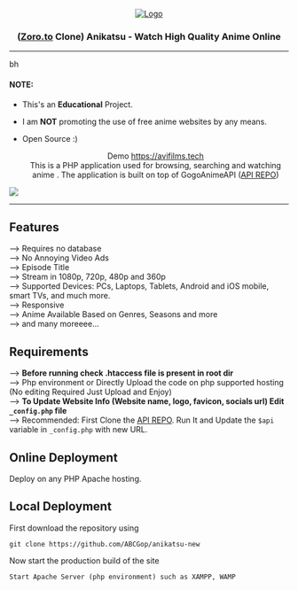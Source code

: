 


<p align="center">
  <div align="center">
    <a href="https://avifilms.tech/">
      <img src="https://avifilms.tech//files/images/logo.png?v=0.1" alt="Logo">
    </a>
    <h3>(<a href="https://zoro.to">Zoro.to</a> Clone) Anikatsu - Watch High Quality Anime Online</h3>
  </div>

  <hr />bh

#### NOTE:

* This's an **Educational** Project.
* I am **NOT** promoting the use of free anime websites by any means.
* Open Source :)


  <p align="center">
    Demo <a href="https://avifilms.tech">https://avifilms.tech</a> <br>
    This is a PHP application used for browsing, searching and watching anime . The application is built on top of GogoAnimeAPI (<a href="https://github.com/ABCGop/anikatsu-api">API REPO</a>)
  </p>
</p>

<!-- PREVIEW IMAGE -->
<img src="https://avifilms.tech/banner.png">

<hr/>

## Features 
--> Requires no database <br>
--> No Annoying Video Ads<br>
--> Episode Title<br>
--> Stream in 1080p, 720p, 480p and 360p<br>
--> Supported Devices: PCs, Laptops, Tablets, Android and iOS mobile, smart TVs, and much more.<br>
--> Responsive<br>
--> Anime Available Based on Genres, Seasons and more<br>
--> and many moreeee...




## Requirements
--> **Before running check .htaccess file is present in root dir**
<br>
--> Php environment or Directly Upload the code on php supported hosting (No editing Required Just Upload and Enjoy)
<br>
--> **To Update Website Info (Website name, logo, favicon, socials url) Edit `_config.php` file**
<br>
--> Recommended: First Clone the <a href="">API REPO</a>. Run It and Update the `$api` variable in `_config.php` with new URL. 


## Online Deployment

Deploy on any PHP Apache hosting.

## Local Deployment

First download the repository using
```
git clone https://github.com/ABCGop/anikatsu-new
```

Now start the production build of the site
```
Start Apache Server (php environment) such as XAMPP, WAMP
```
